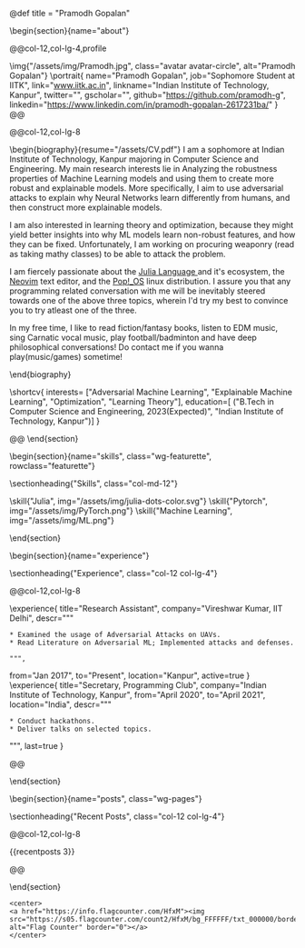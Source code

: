 @def title = "Pramodh Gopalan"

<!-- -----------------
     BIOGRAPHY SECTION
     ----------------- -->

\begin{section}{name="about"}

<!-- LEFT COLUMN -->
@@col-12,col-lg-4,profile

\img{"/assets/img/Pramodh.jpg", class="avatar avatar-circle", alt="Pramodh Gopalan"}
\portrait{
  name="Pramodh Gopalan",
  job="Sophomore Student at IITK",
  link="www.iitk.ac.in",
  linkname="Indian Institute of Technology, Kanpur",
  twitter="",
  gscholar="",
  github="https://github.com/pramodh-g",
  linkedin="https://www.linkedin.com/in/pramodh-gopalan-2617231ba/"
}
@@ <!-- end of column -->

<!-- RIGHT COLUMN -->
@@col-12,col-lg-8

\begin{biography}{resume="/assets/CV.pdf"}
  I am a sophomore at Indian Institute of Technology,  Kanpur majoring in Computer Science and Engineering. My main research interests lie in Analyzing the robustness properties of Machine Learning models and using them to create more robust and explainable models. More specifically, I aim to use adversarial attacks to explain why Neural Networks learn differently from humans, and then construct more explainable models.

  I am also interested in learning theory and optimization, because they might yield better insights into why ML models learn non-robust features, and how they can be fixed. Unfortunately, I am working on procuring weaponry (read as taking mathy classes) to be able to attack the problem.

  I am fiercely passionate about the [Julia Language ](https://julialang.org/) and it's ecosystem, the [Neovim](https://neovim.io/) text editor, and the [Pop!_OS](https://pop.system76.com/) linux distribution. I assure you that any programming related conversation with me will be inevitably steered towards one of the above three topics, wherein I'd try my best to convince you to try atleast one of the three.

  In my free time, I like to read fiction/fantasy books, listen to EDM music, sing Carnatic vocal music, play football/badminton and have deep philosophical conversations! Do contact me if you wanna play(music/games) sometime!

\end{biography}

\shortcv{
  interests= ["Adversarial Machine Learning", "Explainable Machine Learning", "Optimization", "Learning Theory"],
  education=[
    ("B.Tech in Computer Science and Engineering, 2023(Expected)", "Indian Institute of Technology, Kanpur")]
}

@@ <!-- end of column -->
\end{section}

<!-- --------------
     SKILLS SECTION
     -------------- -->

\begin{section}{name="skills", class="wg-featurette", rowclass="featurette"}

\sectionheading{"Skills", class="col-md-12"}

\skill{"Julia", img="/assets/img/julia-dots-color.svg"}
\skill{"Pytorch", img="/assets/img/PyTorch.png"}
\skill{"Machine Learning", img="/assets/img/ML.png"}

\end{section}


<!-- ------------------
     EXPERIENCE SECTION
     ------------------ -->

\begin{section}{name="experience"}

\sectionheading{"Experience", class="col-12 col-lg-4"}

@@col-12,col-lg-8

\experience{
  title="Research Assistant",
  company="Vireshwar Kumar, IIT Delhi",
  descr="""

    * Examined the usage of Adversarial Attacks on UAVs.
    * Read Literature on Adversarial ML; Implemented attacks and defenses.

    """,
  from="Jan 2017",
  to="Present",
  location="Kanpur",
  active=true
  }
\experience{
  title="Secretary, Programming Club",
  company="Indian Institute of Technology, Kanpur",
  from="April 2020",
  to="April 2021",
  location="India",
  descr="""

    * Conduct hackathons.
    * Deliver talks on selected topics.
  """,
  last=true
  }

@@

\end{section}

<!-- -----------------------
     ACCOMPLISHMENTS SECTION
     ----------------------- -->

<!-- --------------------
     RECENT POSTS SECTION
     -------------------- -->

\begin{section}{name="posts", class="wg-pages"}

\sectionheading{"Recent Posts", class="col-12 col-lg-4"}

@@col-12,col-lg-8

{{recentposts 3}}

@@

\end{section}

~~~
<center>
<a href="https://info.flagcounter.com/HfxM"><img src="https://s05.flagcounter.com/count2/HfxM/bg_FFFFFF/txt_000000/border_CCCCCC/columns_5/maxflags_20/viewers_0/labels_1/pageviews_1/flags_0/percent_0/" alt="Flag Counter" border="0"></a>
</center>
~~~

<!-- -----------------
     PORTFOLIO SECTION XXX
     ----------------- -->

<!-- -------------
     TALKS SECTION XXX
     ------------- -->

<!-- --------------------
     FEATURED PUB SECTION XXX
     -------------------- -->

<!-- ---------------------------
     RECENT PUBLICATIONS SECTION XXX
     --------------------------- -->
